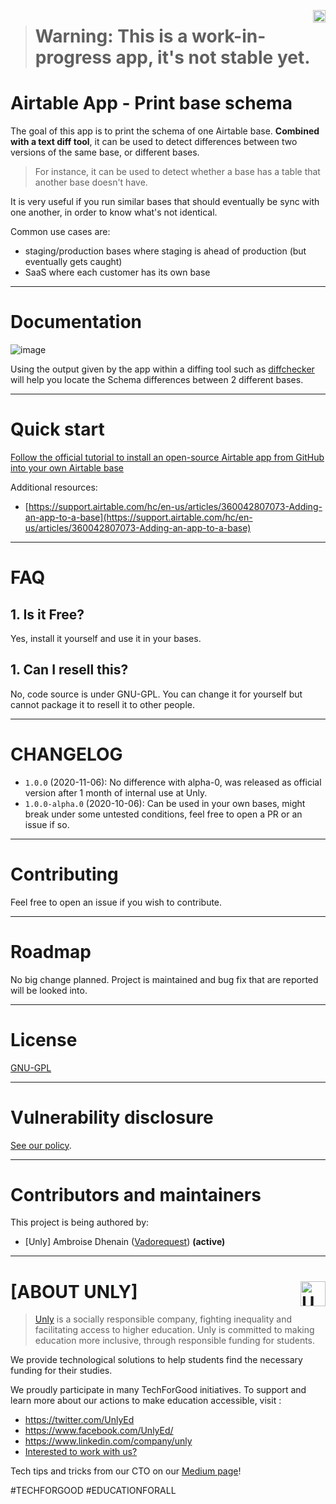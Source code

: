 <a href="https://unly.org"><img src="https://storage.googleapis.com/unly/images/ICON_UNLY.png" align="right" height="20" alt="Unly logo" title="Unly logo" /></a>

> # Warning: This is a work-in-progress app, it's not stable yet.

Airtable App - Print base schema
===

The goal of this app is to print the schema of one Airtable base.
**Combined with a text diff tool**, it can be used to detect differences between two versions of the same base, or different bases.

> For instance, it can be used to detect whether a base has a table that another base doesn't have.

It is very useful if you run similar bases that should eventually be sync with one another, in order to know what's not identical.

Common use cases are:
- staging/production bases where staging is ahead of production (but eventually gets caught)
- SaaS where each customer has its own base

---

# Documentation

![image](https://user-images.githubusercontent.com/3807458/95138868-8a698b80-076b-11eb-88a2-16d3c17d38dc.png)

Using the output given by the app within a diffing tool such as [diffchecker](https://www.diffchecker.com/diff) will help you locate the Schema differences between 2 different bases.

---

# Quick start

[Follow the official tutorial to install an open-source Airtable app from GitHub into your own Airtable base](https://airtable.com/developers/apps/guides/remix-from-github)

Additional resources:
- [https://support.airtable.com/hc/en-us/articles/360042807073-Adding-an-app-to-a-base](https://support.airtable.com/hc/en-us/articles/360042807073-Adding-an-app-to-a-base)


---

# FAQ

## 1. Is it Free?
Yes, install it yourself and use it in your bases.

## 1. Can I resell this?
No, code source is under GNU-GPL. 
You can change it for yourself but cannot package it to resell it to other people.

---

# CHANGELOG

- `1.0.0` (2020-11-06): No difference with alpha-0, was released as official version after 1 month of internal use at Unly.
- `1.0.0-alpha.0` (2020-10-06): Can be used in your own bases, might break under some untested conditions, feel free to open a PR or an issue if so.

---

# Contributing

Feel free to open an issue if you wish to contribute.

---

# Roadmap

No big change planned. Project is maintained and bug fix that are reported will be looked into.

---

# License

[GNU-GPL](LICENSE.md)

---

# Vulnerability disclosure

[See our policy](https://github.com/UnlyEd/Unly).

---

# Contributors and maintainers

This project is being authored by:
- [Unly] Ambroise Dhenain ([Vadorequest](https://github.com/vadorequest)) **(active)**

---

# **[ABOUT UNLY]** <a href="https://unly.org"><img src="https://storage.googleapis.com/unly/images/ICON_UNLY.png" height="40" align="right" alt="Unly logo" title="Unly logo" /></a>

> [Unly](https://unly.org) is a socially responsible company, fighting inequality and facilitating access to higher education.
> Unly is committed to making education more inclusive, through responsible funding for students.

We provide technological solutions to help students find the necessary funding for their studies.

We proudly participate in many TechForGood initiatives. To support and learn more about our actions to make education accessible, visit :
- https://twitter.com/UnlyEd
- https://www.facebook.com/UnlyEd/
- https://www.linkedin.com/company/unly
- [Interested to work with us?](https://jobs.zenploy.io/unly/about)

Tech tips and tricks from our CTO on our [Medium page](https://medium.com/unly-org/tech/home)!

#TECHFORGOOD #EDUCATIONFORALL
